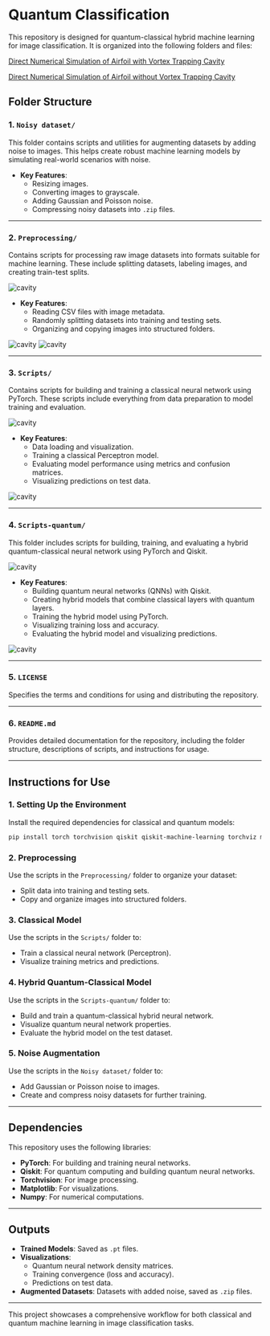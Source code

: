 
# Quantum Classification

This repository is designed for quantum-classical hybrid machine learning for image classification. It is organized into the following folders and files:

[Direct Numerical Simulation of Airfoil with Vortex Trapping Cavity](https://github.com/adibgpt/QML4SCIENCE/blob/fcfcfeed1326bd9a24d81339262e2a0dcf8590bb/Videos/Direct%20numerical%20simulation%20of%20airfoil%20with%20vortex%20trapping%20cavity%20%20Penlized%20Vortex%20particle%20method.mp4)

[Direct Numerical Simulation of Airfoil without Vortex Trapping Cavity](https://github.com/adibgpt/QML4SCIENCE/blob/8dacc969cc72f515afe90a578398090ff9a68cda/Videos/Direct%20numerical%20simulation%20of%20the%20airfoil%20-%20Penalized%20vortex%20particle%20method.mp4)

## Folder Structure

### **1. `Noisy dataset/`**
This folder contains scripts and utilities for augmenting datasets by adding noise to images. This helps create robust machine learning models by simulating real-world scenarios with noise.

- **Key Features**:
  - Resizing images.
  - Converting images to grayscale.
  - Adding Gaussian and Poisson noise.
  - Compressing noisy datasets into `.zip` files.

---

### **2. `Preprocessing/`**
Contains scripts for processing raw image datasets into formats suitable for machine learning. These include splitting datasets, labeling images, and creating train-test splits.

![cavity](https://github.com/adibgpt/QML4SCIENCE/blob/0ff590561a991e88525bf6ad6bb321c5a4a1b59b/Images/snapshots.png)

- **Key Features**:
  - Reading CSV files with image metadata.
  - Randomly splitting datasets into training and testing sets.
  - Organizing and copying images into structured folders.


![cavity](https://github.com/adibgpt/QML4SCIENCE/blob/23639223bddb2b2243a006426ac530c4479204f3/Images/With-cavity/1%20(1).png) 
![cavity](https://github.com/adibgpt/QML4SCIENCE/blob/6252f95658bde1b38eba89bdb7029b43f1556583/Images/Without-cavity/1%20(1).png)

---

### **3. `Scripts/`**
Contains scripts for building and training a classical neural network using PyTorch. These scripts include everything from data preparation to model training and evaluation.

![cavity](https://github.com/adibgpt/QML4SCIENCE/blob/21036fe1a95de665d9b709fd798cb74b240d0f28/Images/with-without%20cavity.png)

- **Key Features**:
  - Data loading and visualization.
  - Training a classical Perceptron model.
  - Evaluating model performance using metrics and confusion matrices.
  - Visualizing predictions on test data.

![cavity](https://github.com/adibgpt/QML4SCIENCE/blob/54cb93745caacb9a4179c6bd7c9e3f6fe727ec0e/Images/confusion%20matrix-perceptron.png)

---

### **4. `Scripts-quantum/`**
This folder includes scripts for building, training, and evaluating a hybrid quantum-classical neural network using PyTorch and Qiskit.

![cavity](https://github.com/adibgpt/QML4SCIENCE/blob/1290ab0dadb03850ff7c6e3210181ce25c748a63/Images/Density%20matrix.png)

- **Key Features**:
  - Building quantum neural networks (QNNs) with Qiskit.
  - Creating hybrid models that combine classical layers with quantum layers.
  - Training the hybrid model using PyTorch.
  - Visualizing training loss and accuracy.
  - Evaluating the hybrid model and visualizing predictions.

![cavity](https://github.com/adibgpt/QML4SCIENCE/blob/5c6c31a7a44c4f59aabbe7cacc3477d4d965eaae/Images/prediction.png)

---

### **5. `LICENSE`**
Specifies the terms and conditions for using and distributing the repository.

---

### **6. `README.md`**
Provides detailed documentation for the repository, including the folder structure, descriptions of scripts, and instructions for usage.

---

## Instructions for Use

### **1. Setting Up the Environment**
Install the required dependencies for classical and quantum models:
```bash
pip install torch torchvision qiskit qiskit-machine-learning torchviz matplotlib
```

### **2. Preprocessing**
Use the scripts in the `Preprocessing/` folder to organize your dataset:
- Split data into training and testing sets.
- Copy and organize images into structured folders.

### **3. Classical Model**
Use the scripts in the `Scripts/` folder to:
- Train a classical neural network (Perceptron).
- Visualize training metrics and predictions.

### **4. Hybrid Quantum-Classical Model**
Use the scripts in the `Scripts-quantum/` folder to:
- Build and train a quantum-classical hybrid neural network.
- Visualize quantum neural network properties.
- Evaluate the hybrid model on the test dataset.

### **5. Noise Augmentation**
Use the scripts in the `Noisy dataset/` folder to:
- Add Gaussian or Poisson noise to images.
- Create and compress noisy datasets for further training.

---

## Dependencies
This repository uses the following libraries:
- **PyTorch**: For building and training neural networks.
- **Qiskit**: For quantum computing and building quantum neural networks.
- **Torchvision**: For image processing.
- **Matplotlib**: For visualizations.
- **Numpy**: For numerical computations.

---

## Outputs
- **Trained Models**: Saved as `.pt` files.
- **Visualizations**:
  - Quantum neural network density matrices.
  - Training convergence (loss and accuracy).
  - Predictions on test data.
- **Augmented Datasets**: Datasets with added noise, saved as `.zip` files.

---

This project showcases a comprehensive workflow for both classical and quantum machine learning in image classification tasks.
